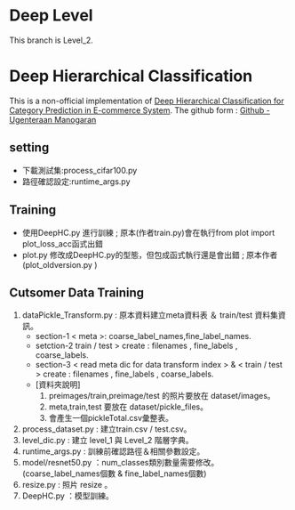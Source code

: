 ﻿# Deep Level
This branch is Level_2.

# Deep Hierarchical Classification

This is a non-official implementation of [Deep Hierarchical Classification for Category Prediction in E-commerce System][1]. 
The github form : [Github - Ugenteraan Manogaran][2]

## setting 
- 下載測試集:process_cifar100.py 
- 路徑確認設定:runtime_args.py

## Training 
- 使用DeepHC.py 進行訓練 ; 原本(作者train.py)會在執行from plot import plot_loss_acc函式出錯
- plot.py 修改成DeepHC.py的型態，但包成函式執行還是會出錯 ; 原本作者(plot_oldversion.py )

## Cutsomer Data Training 
1. dataPickle_Transform.py : 原本資料建立meta資料表 ＆ train/test 資料集資訊。
    - section-1 < meta >: coarse_label_names,fine_label_names.
    - setction-2 train / test >  create : filenames , fine_labels , coarse_labels.
    - section-3 < read meta dic for data transform index > & < train / test >  create : filenames , fine_labels , coarse_labels.
    - [資料夾說明]
        1. preimages/train,preimage/test 的照片要放在 dataset/images。
        2. meta,train,test 要放在 dataset/pickle_files。
        3. 會產生一個pickleTotal.csv彙整表。
2. process_dataset.py : 建立train.csv /  test.csv。
3. level_dic.py : 建立 level_1 與 Level_2 階層字典。
4. runtime_args.py : 訓練前確認路徑＆相關參數設定。
5. model/resnet50.py ：num_classes類別數量需要修改。(coarse_label_names個數 & fine_label_names個數)
6. resize.py : 照片 resize 。
7. DeepHC.py ：模型訓練。


[1]: https://arxiv.org/pdf/2005.06692.pdf "Deep Hierarchical Classification for Category Prediction in E-commerce System"
[2]:https://github.com/Ugenteraan/Deep_Hierarchical_Classification "Github - Ugenteraan Manogaran"